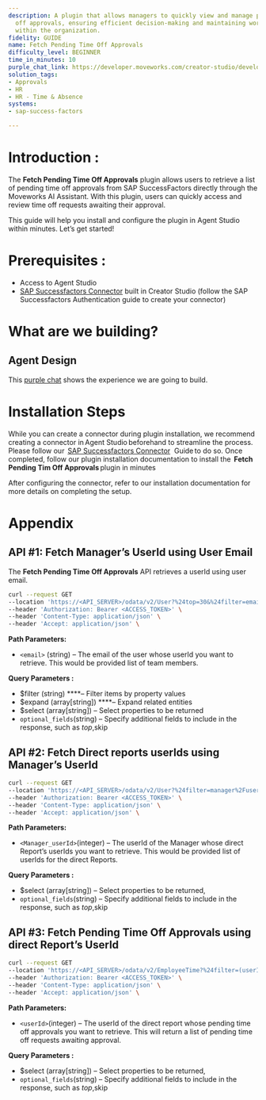 ```yaml
---
description: A plugin that allows managers to quickly view and manage pending time
  off approvals, ensuring efficient decision-making and maintaining workforce availability
  within the organization.
fidelity: GUIDE
name: Fetch Pending Time Off Approvals
difficulty_level: BEGINNER
time_in_minutes: 10
purple_chat_link: https://developer.moveworks.com/creator-studio/developer-tools/purple-chat/?conversation=%7B%22startTimestamp%22%3A%2211%3A43+AM%22%2C%22messages%22%3A%5B%7B%22parts%22%3A%5B%7B%22richText%22%3A%22Check+pending+time+off+requests%22%7D%5D%2C%22role%22%3A%22user%22%7D%2C%7B%22parts%22%3A%5B%7B%22richText%22%3A%22%3Cp%3EHere+are+the+pending+time+off+requests+from+your+direct+reports%3A%3C%2Fp%3E%22%7D%2C%7B%22richText%22%3A%22%3Cp%3ETime+Off+Request+1%3C%2Fp%3E%22%7D%2C%7B%22richText%22%3A%22%3Cp%3E%3Cb%3EEmployee%3A%3C%2Fb%3E+Alex+Johnson%3Cbr%3E%3Cb%3ERequest+Type%3A%3C%2Fb%3E+Vacation%3Cbr%3E%3Cb%3EDates%3A%3C%2Fb%3E+May+10+-+May+14%3Cbr%3E%3Cb%3EReason%3A%3C%2Fb%3E+Family+trip%3C%2Fp%3E%22%7D%2C%7B%22richText%22%3A%22%3Cp%3ETime+Off+Request+2%3C%2Fp%3E%22%7D%2C%7B%22richText%22%3A%22%3Cp%3E%3Cb%3EEmployee%3A%3C%2Fb%3E+Emily+White%3Cbr%3E%3Cb%3ERequest+Type%3A%3C%2Fb%3E+Sick+Leave%3Cbr%3E%3Cb%3EDates%3A%3C%2Fb%3E+May+15%3Cbr%3E%3Cb%3EReason%3A%3C%2Fb%3E+Flu%3C%2Fp%3E%22%7D%2C%7B%22richText%22%3A%22%3Cp%3EWhich+time+off+requests+would+you+like+to+approve+or+reject%3F+Please+list+the+employee+names+separated+by+commas.%3C%2Fp%3E%22%7D%5D%2C%22role%22%3A%22assistant%22%7D%5D%7D
solution_tags:
- Approvals
- HR
- HR - Time & Absence
systems:
- sap-success-factors

---
```


# **Introduction :**

The **Fetch Pending Time Off Approvals** plugin allows users to retrieve a list of pending time off approvals from SAP SuccessFactors directly through the Moveworks AI Assistant. With this plugin, users can quickly access and review time off requests awaiting their approval.

This guide will help you install and configure the plugin in Agent Studio within minutes. Let’s get started!

# Prerequisites :

- Access to Agent Studio
- [SAP Successfactors Connector](https://developer.moveworks.com/creator-studio/resources/connector/?id=sap-success-factors&commit_id=21f2fb0f5f2b0852c62a72235121cd8d78d6b46b;) built in Creator Studio (follow the SAP  Successfactors  Authentication guide to create your connector)

# What are we building?

## **Agent Design**

This [purple chat](https://developer.moveworks.com/creator-studio/developer-tools/purple-chat?conversation=%7B%22startTimestamp%22%3A%2211%3A43+AM%22%2C%22messages%22%3A%5B%7B%22parts%22%3A%5B%7B%22richText%22%3A%22Check+pending+time+off+requests%22%7D%5D%2C%22role%22%3A%22user%22%7D%2C%7B%22parts%22%3A%5B%7B%22richText%22%3A%22%3Cp%3EHere+are+the+pending+time+off+requests+from+your+direct+reports%3A%3C%2Fp%3E%22%7D%2C%7B%22richText%22%3A%22%3Cp%3ETime+Off+Request+1%3C%2Fp%3E%22%7D%2C%7B%22richText%22%3A%22%3Cp%3E%3Cb%3EEmployee%3A%3C%2Fb%3E+Alex+Johnson%3Cbr%3E%3Cb%3ERequest+Type%3A%3C%2Fb%3E+Vacation%3Cbr%3E%3Cb%3EDates%3A%3C%2Fb%3E+May+10+-+May+14%3Cbr%3E%3Cb%3EReason%3A%3C%2Fb%3E+Family+trip%3C%2Fp%3E%22%7D%2C%7B%22richText%22%3A%22%3Cp%3ETime+Off+Request+2%3C%2Fp%3E%22%7D%2C%7B%22richText%22%3A%22%3Cp%3E%3Cb%3EEmployee%3A%3C%2Fb%3E+Emily+White%3Cbr%3E%3Cb%3ERequest+Type%3A%3C%2Fb%3E+Sick+Leave%3Cbr%3E%3Cb%3EDates%3A%3C%2Fb%3E+May+15%3Cbr%3E%3Cb%3EReason%3A%3C%2Fb%3E+Flu%3C%2Fp%3E%22%7D%2C%7B%22richText%22%3A%22%3Cp%3EWhich+time+off+requests+would+you+like+to+approve+or+reject%3F+Please+list+the+employee+names+separated+by+commas.%3C%2Fp%3E%22%7D%5D%2C%22role%22%3A%22assistant%22%7D%5D%7D) shows the experience we are going to build.

# **Installation Steps**

While you can create a connector during plugin installation, we recommend creating a connector in Agent Studio beforehand to streamline the process. Please follow our  [SAP Successfactors Connector](https://developer.moveworks.com/creator-studio/resources/connector/?id=sap-success-factors&commit_id=21f2fb0f5f2b0852c62a72235121cd8d78d6b46b;)  Guide to do so. Once completed, follow our plugin installation documentation to install the  **Fetch Pending Tim Off Approvals** plugin in minutes

After configuring the connector, refer to our installation documentation for more details on completing the setup.

# **Appendix**

## API #1: **Fetch Manager’s UserId using User Email**

The **Fetch Pending Time Off Approvals** API retrieves a userId using user email.

```bash
curl --request GET
--location 'https://<API_SERVER>/odata/v2/User?%24top=30&%24filter=email%20eq%20%27<email>%27%20&%24select=defaultFullName%2Cemail%2CempId%2CfirstName%2CuserId%2C%20username%2CassignmentUUID%2Cmanager&%24expand=manager' \
--header 'Authorization: Bearer <ACCESS_TOKEN>' \
--header 'Content-Type: application/json' \
--header 'Accept: application/json' \
```

**Path Parameters:**

- `<email>` (string) – The email of the user whose userId you want to retrieve. This would be provided list of team members.

**Query Parameters :**

- $filter (string) ****– Filter items by property values
- $expand (array[string]) ****– Expand related entities
- $select (array[string]) – Select properties to be returned
- `optional_fields`(string) – Specify additional fields to include in the response, such as $top,$skip

## API #2: **Fetch Direct reports userIds using Manager’s UserId**

```bash
curl --request GET
--location 'https://<API_SERVER>/odata/v2/User?%24filter=manager%2FuserId%20eq%20%27<Manager_userId>%27&%24select=userId%2CdisplayName' \
--header 'Authorization: Bearer <ACCESS_TOKEN>' \
--header 'Content-Type: application/json' \
--header 'Accept: application/json' \

```

**Path Parameters:**

- `<Manager_userId>`(integer) – The userId of the Manager whose direct Report’s userIds you want to retrieve. This would be provided list of userIds for the direct Reports.

**Query Parameters :**

- $select (array[string]) – Select properties to be returned,
- `optional_fields`(string) – Specify additional fields to include in the response, such as $top,$skip

## API #3: **Fetch Pending Time Off Approvals using** direct Report’s **UserId**

```bash
curl --request GET
--location 'https://<API_SERVER>/odata/v2/EmployeeTime?%24filter=(userId%20eq%20%27<userId>%27)%20and%20approvalStatus%20eq%20%27PENDING%27%20and%20(timeType%20eq%20%27TT_SICK_REC%27%20or%20timeType%20eq%20%27TT_VAC_REC%27%20or%20timeType%20eq%20%27TT_MATERNITY%27%20or%20timeType%20eq%20%27TT_PTO%27%20or%20timeType%20eq%20%27JURY%27%20or%20timeType%20eq%20%27LOATT%27%20or%20timeType%20eq%20%27LTDTT1%27%20or%20timeType%20eq%20%27STD%27%20or%20timeType%20eq%20%27Absc_OpenEnd%27%20or%20timeType%20eq%20%27TOIL_TT%27)&%24select=userId%2CstartDate%2CendDate%2CtimeTypeNav%2FexternalCode%2CtimeTypeNav%2FexternalName_defaultValue%2CapprovalStatus%2CuserIdNav%2FdefaultFullName%2CuserIdNav%2Fcountry&%24expand=userIdNav%2CtimeTypeNav' \
--header 'Authorization: Bearer <ACCESS_TOKEN>' \
--header 'Content-Type: application/json' \
--header 'Accept: application/json' \
```

**Path Parameters:**

- `<userId>`(integer) – The userId of the direct report whose pending time off approvals you want to retrieve. This will return a list of pending time off requests awaiting approval.

**Query Parameters :**

- $select (array[string]) – Select properties to be returned,
- `optional_fields`(string) – Specify additional fields to include in the response, such as $top,$skip
